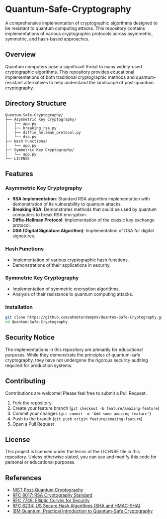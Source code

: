 # Quantum-Safe-Cryptography

A comprehensive implementation of cryptographic algorithms designed to be resistant to quantum computing attacks. This repository contains implementations of various cryptographic protocols across asymmetric, symmetric, and hash-based approaches.

## Overview

Quantum computers pose a significant threat to many widely-used cryptographic algorithms. This repository provides educational implementations of both traditional cryptographic methods and quantum-resistant alternatives to help understand the landscape of post-quantum cryptography.

## Directory Structure
```
Quantum-Safe-Cryptography/
├── Asymmetric Key Cryptography/
│   ├── app.py
│   ├── breaking_rsa.py
│   ├── diffie_hellman_protocol.py
│   └── dsa.py
├── Hash Functions/
│   └── app.py
├── Symmetric Key Cryptography/
│   └── app.py
└── LICENSE
```

## Features

### Asymmetric Key Cryptography
- **RSA Implementation**: Standard RSA algorithm implementation with demonstration of its vulnerability to quantum attacks.
- **Breaking RSA**: Demonstrates methods that could be used by quantum computers to break RSA encryption.
- **Diffie-Hellman Protocol**: Implementation of the classic key exchange protocol.
- **DSA (Digital Signature Algorithm)**: Implementation of DSA for digital signatures.

### Hash Functions
- Implementation of various cryptographic hash functions.
- Demonstrations of their applications in security.

### Symmetric Key Cryptography
- Implementation of symmetric encryption algorithms.
- Analysis of their resistance to quantum computing attacks.

### Installation
```bash
git clone https://github.com/ahmeterdempmk/Quantum-Safe-Cryptography.git
cd Quantum-Safe-Cryptography
```

## Security Notice

The implementations in this repository are primarily for educational purposes. While they demonstrate the principles of quantum-safe cryptography, they have not undergone the rigorous security auditing required for production systems.

## Contributing

Contributions are welcome! Please feel free to submit a Pull Request.

1. Fork the repository
2. Create your feature branch (`git checkout -b feature/amazing-feature`)
3. Commit your changes (`git commit -m 'Add some amazing feature'`)
4. Push to the branch (`git push origin feature/amazing-feature`)
5. Open a Pull Request

## License

This project is licensed under the terms of the LICENSE file in this repository. Unless otherwise stated, you can use and modify this code for personal or educational purposes.

## References

- [NIST Post-Quantum Cryptography](https://csrc.nist.gov/projects/post-quantum-cryptography)
- [RFC 8017: RSA Cryptography Standard](https://tools.ietf.org/html/rfc8017)
- [RFC 7748: Elliptic Curves for Security](https://tools.ietf.org/html/rfc7748)
- [RFC 6234: US Secure Hash Algorithms (SHA and HMAC-SHA)](https://tools.ietf.org/html/rfc6234)
- [IBM Quantum: Practical Introduction to Quantum-Safe Cryptography](https://learning.quantum.ibm.com/course/practical-introduction-to-quantum-safe-cryptography)
